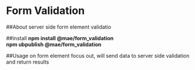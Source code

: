 Form Validation
==============

##About
server side form element validatio


##install
**npm install @mae/form_validation**     
**npm ubpublish @mae/form_validation**     

##Usage
on form element focus out, will send data to server side validation and return results